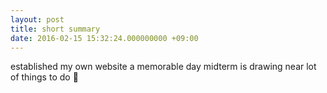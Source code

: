 ```yaml
---
layout: post
title: short summary 
date: 2016-02-15 15:32:24.000000000 +09:00
---
```


established my own website
a memorable day
midterm is drawing near
lot of things to do 💪
